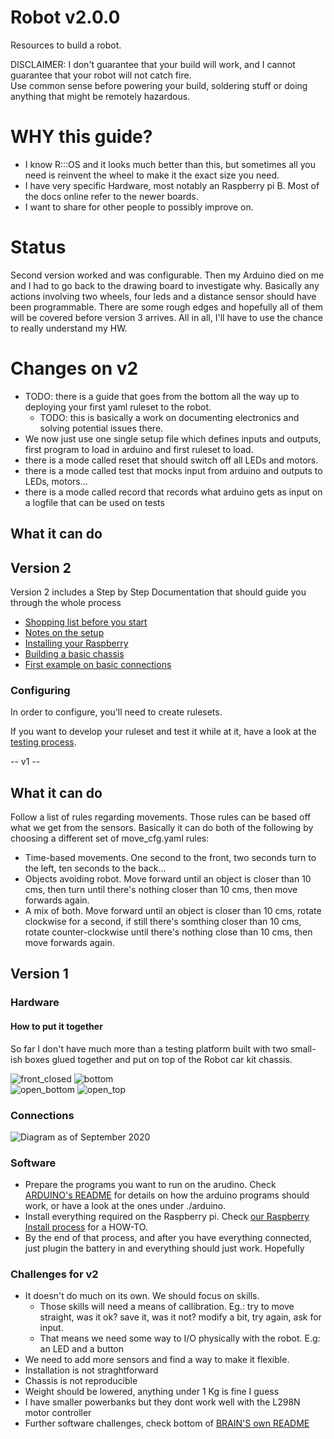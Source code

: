 # Robot v2.0.0

Resources to build a robot.

DISCLAIMER: I don't guarantee that your build will work, and I cannot guarantee that your robot will not catch fire.  
Use common sense before powering your build, soldering stuff or doing anything that might be remotely hazardous.

# WHY this guide?
- I know R:::OS and it looks much better than this, but sometimes all you need is reinvent the wheel to make it the exact size you need.
- I have very specific Hardware, most notably an <old> Raspberry pi B. Most of the docs online refer to the newer boards.  
- I want to share for other people to possibly improve on.

# Status

Second version worked and was configurable. Then my Arduino died on me and I had to go back to the drawing board to investigate why.
Basically any actions involving two wheels, four leds and a distance sensor should have been programmable.
There are some rough edges and hopefully all of them will be covered before version 3 arrives.
All in all, I'll have to use the chance to really understand my HW.

# Changes on v2
- TODO: there is a guide that goes from the bottom all the way up to deploying your first yaml ruleset to the robot.
  - TODO: this is basically a work on documenting electronics and solving potential issues there.
- We now just use one single setup file which defines inputs and outputs, first program to load in arduino and first ruleset to load.
- there is a mode called reset that should switch off all LEDs and motors. 
- there is a mode called test that mocks input from arduino and outputs to LEDs, motors...
- there is a mode called record that records what arduino gets as input on a logfile that can be used on tests

## What it can do
## Version 2

Version 2 includes a Step by Step Documentation that should guide you through the whole process

- [Shopping list before you start](https://github.com/angelalonso/robot/tree/master/docs/000_ShoppingList.md)
- [Notes on the setup](https://github.com/angelalonso/robot/tree/master/docs/001_Setup.md)
- [Installing your Raspberry](https://github.com/angelalonso/robot/tree/master/docs/002_Raspberry.md)
- [Building a basic chassis](https://github.com/angelalonso/robot/tree/master/docs/003_Chassis.md)
- [First example on basic connections](TBD)

### Configuring
In order to configure, you'll need to create rulesets.

If you want to develop your ruleset and test it while at it, have a look at the [testing process](./brain/TESTING_HOWTO.md).

-- v1 --
## What it can do
Follow a list of rules regarding movements. Those rules can be based off what we get from the sensors. Basically it can do both of the following by choosing a different set of move_cfg.yaml rules:
- Time-based movements. One second to the front, two seconds turn to the left, ten seconds to the back...
- Objects avoiding robot. Move forward until an object is closer than 10 cms, then turn until there's nothing closer than 10 cms, then move forwards again.
- A mix of both. Move forward until an object is closer than 10 cms, rotate clockwise for a second, if still there's somthing closer than 10 cms, rotate counter-clockwise until there's nothing close than 10 cms, then move forwards again.

## Version 1
### Hardware
#### How to put it together
So far I don't have much more than a testing platform built with two small-ish boxes glued together and put on top of the Robot car kit chassis.  

![front_closed](./img/chassis_front_closed.jpg) ![bottom](./img/chassis_bottom.jpg)  
![open_bottom](./img/chassis_front_open_bottom.jpg)
![open_top](./img/chassis_front_open_top.jpg)    
### Connections
![Diagram as of September 2020](./img/diagram.202010.png)

### Software
- Prepare the programs you want to run on the arudino. Check [ARDUINO's README](ARDUINO.md) for details on how the arduino programs should work, or have a look at the ones under ./arduino.
- Install everything required on the Raspberry pi. Check [our Raspberry Install process](RASPBERRY.md) for a HOW-TO.
- By the end of that process, and after you have everything connected, just plugin the battery in and everything should just work. Hopefully

### Challenges for v2
- It doesn't do much on its own. We should focus on skills.  
  - Those skills will need a means of callibration. Eg.: try to move straight, was it ok? save it, was it not? modify a bit, try again, ask for input.
  - That means we need some way to I/O physically with the robot. E.g: an LED and a button
- We need to add more sensors and find a way to make it flexible.
- Installation is not straghtforward
- Chassis is not reproducible
- Weight should be lowered, anything under 1 Kg is fine I guess  
- I have smaller powerbanks but they dont work well with the L298N motor controller  
- Further software challenges, check bottom of [BRAIN'S own README](https://github.com/angelalonso/robot/blob/master/brain/README.md)

 
